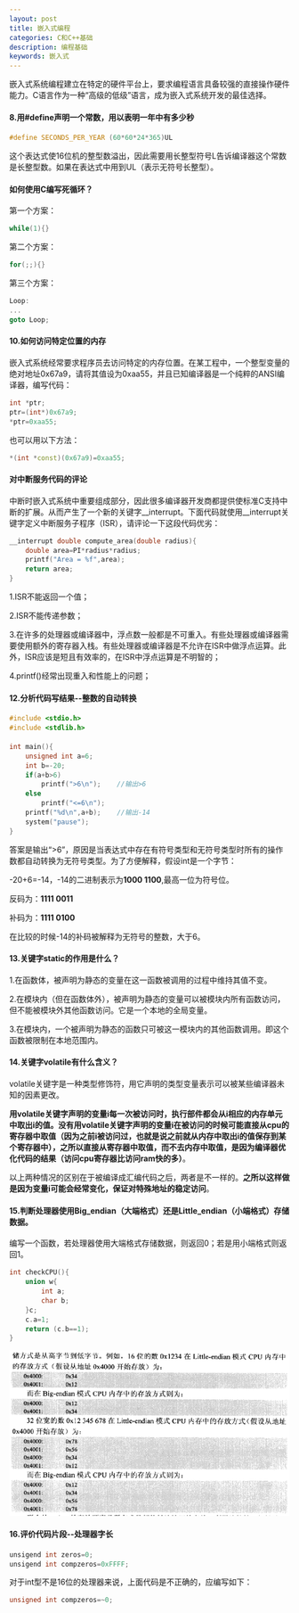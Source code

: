 ```yaml
---
layout: post
title: 嵌入式编程
categories: C和C++基础
description: 编程基础
keywords: 嵌入式
---
```


嵌入式系统编程建立在特定的硬件平台上，要求编程语言具备较强的直接操作硬件能力。C语言作为一种“高级的低级”语言，成为嵌入式系统开发的最佳选择。

#### 8.用#define声明一个常数，用以表明一年中有多少秒

```cpp
#define SECONDS_PER_YEAR (60*60*24*365)UL
```

这个表达式使16位机的整型数溢出，因此需要用长整型符号L告诉编译器这个常数是长整型数。如果在表达式中用到UL（表示无符号长整型）。

#### 如何使用C编写死循环？

第一个方案：

```cpp
while(1){}
```

第二个方案：

```cpp
for(;;){}
```

第三个方案：

```cpp
Loop:
...
goto Loop;
```

#### 10.如何访问特定位置的内存

嵌入式系统经常要求程序员去访问特定的内存位置。在某工程中，一个整型变量的绝对地址0x67a9，请将其值设为0xaa55，并且已知编译器是一个纯粹的ANSI编译器，编写代码：

```cpp
int *ptr;
ptr=(int*)0x67a9;
*ptr=0xaa55;
```

也可以用以下方法：

```cpp
*(int *const)(0x67a9)=0xaa55;
```

#### 对中断服务代码的评论

中断时嵌入式系统中重要组成部分，因此很多编译器开发商都提供使标准C支持中断的扩展。从而产生了一个新的关键字__interrupt。下面代码就使用__interrupt关键字定义中断服务子程序（ISR），请评论一下这段代码优劣：

```cpp
__interrupt double compute_area(double radius){
	double area=PI*radius*radius;
	printf("Area = %f",area);
	return area;
}
```

1.ISR不能返回一个值；

2.ISR不能传递参数；

3.在许多的处理器或编译器中，浮点数一般都是不可重入。有些处理器或编译器需要使用额外的寄存器入栈。有些处理器或编译器是不允许在ISR中做浮点运算。此外，ISR应该是短且有效率的，在ISR中浮点运算是不明智的；

4.printf()经常出现重入和性能上的问题；

#### 12.分析代码写结果--整数的自动转换

```cpp
#include <stdio.h>
#include <stdlib.h>

int main(){
	unsigned int a=6;
	int b=-20;
	if(a+b>6)
		printf(">6\n");    //输出>6
	else
		printf("<=6\n");
	printf("%d\n",a+b);    //输出-14
	system("pause");
}
```

答案是输出“>6”，原因是当表达式中存在有符号类型和无符号类型时所有的操作数都自动转换为无符号类型。为了方便解释，假设int是一个字节：

-20+6=-14，-14的二进制表示为**1000 1100**,最高一位为符号位。

反码为：**1111 0011**

补码为：**1111 0100**

在比较的时候-14的补码被解释为无符号的整数，大于6。

#### 13.关键字static的作用是什么？

1.在函数体，被声明为静态的变量在这一函数被调用的过程中维持其值不变。

2.在模块内（但在函数体外），被声明为静态的变量可以被模块内所有函数访问，但不能被模块外其他函数访问。它是一个本地的全局变量。

3.在模块内，一个被声明为静态的函数只可被这一模块内的其他函数调用。即这个函数被限制在本地范围内。


#### 14.关键字volatile有什么含义？

volatile关键字是一种类型修饰符，用它声明的类型变量表示可以被某些编译器未知的因素更改。

**用volatile关键字声明的变量i每一次被访问时，执行部件都会从i相应的内存单元中取出i的值。没有用volatile关键字声明的变量i在被访问的时候可能直接从cpu的寄存器中取值（因为之前i被访问过，也就是说之前就从内存中取出i的值保存到某个寄存器中），之所以直接从寄存器中取值，而不去内存中取值，是因为编译器优化代码的结果（访问cpu寄存器比访问ram快的多）**。

以上两种情况的区别在于被编译成汇编代码之后，两者是不一样的。**之所以这样做是因为变量i可能会经常变化，保证对特殊地址的稳定访问**。

#### 15.判断处理器使用Big_endian（大端格式）还是Little_endian（小端格式）存储数据。

编写一个函数，若处理器使用大端格式存储数据，则返回0；若是用小端格式则返回1。

```cpp
int checkCPU(){
	union w{
		int a;
		char b;
	}c;
	c.a=1;
	return (c.b==1);
}
```

![](/images/posts/C++/110.png)

#### 16.评价代码片段--处理器字长

```cpp
unsigend int zeros=0;
unsigend int compzeros=0xFFFF;
```

对于int型不是16位的处理器来说，上面代码是不正确的，应编写如下：

```cpp
unsigned int compzeros=~0;
```
